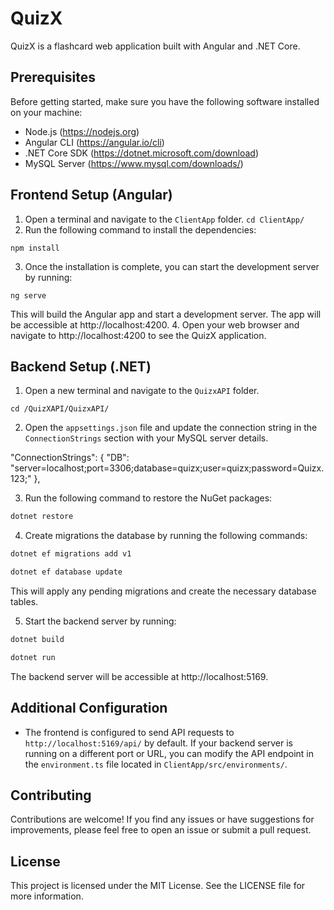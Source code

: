 # QuizX

QuizX is a flashcard web application built with Angular and .NET Core.

## Prerequisites

Before getting started, make sure you have the following software installed on your machine:

- Node.js (https://nodejs.org)
- Angular CLI (https://angular.io/cli)
- .NET Core SDK (https://dotnet.microsoft.com/download)
- MySQL Server (https://www.mysql.com/downloads/)

## Frontend Setup (Angular)

1. Open a terminal and navigate to the `ClientApp` folder.
   `cd ClientApp/`
2. Run the following command to install the dependencies:

`npm install`

3. Once the installation is complete, you can start the development server by running:

`ng serve`

This will build the Angular app and start a development server. The app will be accessible at http://localhost:4200. 4. Open your web browser and navigate to http://localhost:4200 to see the QuizX application.

## Backend Setup (.NET)

1. Open a new terminal and navigate to the `QuizxAPI` folder.

```
cd /QuizXAPI/QuizxAPI/
```

2. Open the `appsettings.json` file and update the connection string in the `ConnectionStrings` section with your MySQL server details.

"ConnectionStrings": {
"DB": "server=localhost;port=3306;database=quizx;user=quizx;password=Quizx.123;"
},

3. Run the following command to restore the NuGet packages:

```zsh
dotnet restore
```

4. Create migrations the database by running the following commands:

```zsh
dotnet ef migrations add v1
```

```zsh
dotnet ef database update
```

This will apply any pending migrations and create the necessary database tables.

5. Start the backend server by running:

```zsh
dotnet build
```

```zsh
dotnet run
```

The backend server will be accessible at http://localhost:5169.

## Additional Configuration

- The frontend is configured to send API requests to `http://localhost:5169/api/` by default. If your backend server is running on a different port or URL, you can modify the API endpoint in the `environment.ts` file located in `ClientApp/src/environments/`.

## Contributing

Contributions are welcome! If you find any issues or have suggestions for improvements, please feel free to open an issue or submit a pull request.

## License

This project is licensed under the MIT License. See the LICENSE file for more information.
